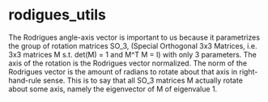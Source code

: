 # rodigues_utils

The Rodrigues angle-axis vector is important to us
because it parametrizes the group of rotation matrices SO_3,
(Special Orthogonal 3x3 Matrices, i.e. 3x3 matrices M s.t. det(M) = 1 and M^T M = I)
with only 3 parameters.
The axis of the rotation is the Rodrigues vector normalized.
The norm of the Rodrigues vector is the amount of radians to rotate
about that axis in right-hand-rule sense.
This is to say that all SO_3 matrices M actually rotate about some axis,
namely the eigenvector of M of eigenvalue 1.

